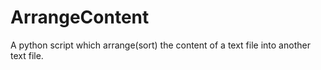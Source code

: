 # ArrangeContent
A python script which arrange(sort) the content of a text file into another text file.

